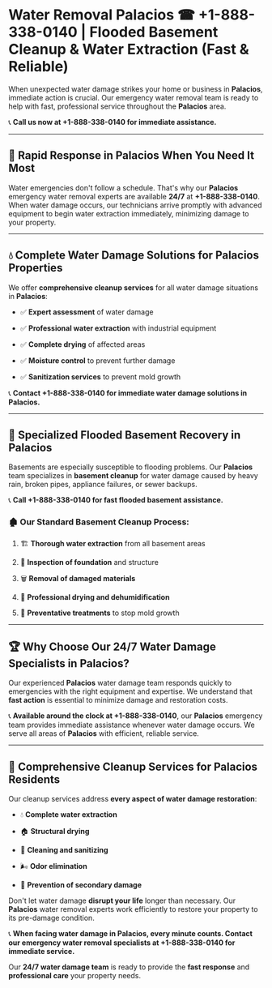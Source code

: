 # Water Removal Palacios ☎ +1-888-338-0140 | Flooded Basement Cleanup & Water Extraction (Fast & Reliable)

When unexpected water damage strikes your home or business in **Palacios**, immediate action is crucial. Our emergency water removal team is ready to help with fast, professional service throughout the **Palacios** area. 

📞 **Call us now at +1-888-338-0140 for immediate assistance.**
---
## 🚀 Rapid Response in Palacios When You Need It Most
Water emergencies don't follow a schedule. That's why our **Palacios** emergency water removal experts are available **24/7** at **+1-888-338-0140**. When water damage occurs, our technicians arrive promptly with advanced equipment to begin water extraction immediately, minimizing damage to your property.
---
## 💧 Complete Water Damage Solutions for Palacios Properties
We offer **comprehensive cleanup services** for all water damage situations in **Palacios**:
- ✅ **Expert assessment** of water damage  
- ✅ **Professional water extraction** with industrial equipment  
- ✅ **Complete drying** of affected areas  
- ✅ **Moisture control** to prevent further damage  
- ✅ **Sanitization services** to prevent mold growth  
📞 **Contact +1-888-338-0140 for immediate water damage solutions in Palacios.**
---
## 🌊 Specialized Flooded Basement Recovery in Palacios
Basements are especially susceptible to flooding problems. Our **Palacios** team specializes in **basement cleanup** for water damage caused by heavy rain, broken pipes, appliance failures, or sewer backups. 
📞 **Call +1-888-338-0140 for fast flooded basement assistance.**
### 🏚️ Our Standard Basement Cleanup Process:
1. 🏗️ **Thorough water extraction** from all basement areas  
2. 🔎 **Inspection of foundation** and structure  
3. 🗑️ **Removal of damaged materials**  
4. 💨 **Professional drying and dehumidification**  
5. 🚫 **Preventative treatments** to stop mold growth  
---
## 🏆 Why Choose Our 24/7 Water Damage Specialists in Palacios?
Our experienced **Palacios** water damage team responds quickly to emergencies with the right equipment and expertise. We understand that **fast action** is essential to minimize damage and restoration costs.
📞 **Available around the clock at +1-888-338-0140**, our **Palacios** emergency team provides immediate assistance whenever water damage occurs. We serve all areas of **Palacios** with efficient, reliable service.
---
## 🧹 Comprehensive Cleanup Services for Palacios Residents
Our cleanup services address **every aspect of water damage restoration**:
- 💧 **Complete water extraction**  
- 🏠 **Structural drying**  
- 🧼 **Cleaning and sanitizing**  
- 🌬️ **Odor elimination**  
- 🚫 **Prevention of secondary damage**  
Don't let water damage **disrupt your life** longer than necessary. Our **Palacios** water removal experts work efficiently to restore your property to its pre-damage condition.
📞 **When facing water damage in Palacios, every minute counts. Contact our emergency water removal specialists at +1-888-338-0140 for immediate service.**
Our **24/7 water damage team** is ready to provide the **fast response** and **professional care** your property needs.
